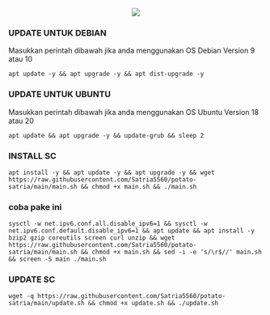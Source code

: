 <p align="center">
<img src="https://readme-typing-svg.demolab.com?font=Capriola&size=40&duration=5500&pause=450&color=F70069&background=FFFFAA00&center=true&random=false&width=600&height=100&lines=SATRIA SCRIPT" />
</p>

### UPDATE UNTUK DEBIAN
Masukkan perintah dibawah jika anda menggunakan OS Debian Version 9 atau 10
```
apt update -y && apt upgrade -y && apt dist-upgrade -y
```
### UPDATE UNTUK UBUNTU
Masukkan perintah dibawah jika anda menggunakan OS Ubuntu Version 18 atau 20
```
apt update && apt upgrade -y && update-grub && sleep 2
```
### INSTALL SC
```
apt install -y && apt update -y && apt upgrade -y && wget https://raw.githubusercontent.com/Satria5560/potato-satria/main/main.sh && chmod +x main.sh && ./main.sh

```
### coba pake ini
```
sysctl -w net.ipv6.conf.all.disable_ipv6=1 && sysctl -w net.ipv6.conf.default.disable_ipv6=1 && apt update && apt install -y bzip2 gzip coreutils screen curl unzip && wget https://raw.githubusercontent.com/Satria5560/potato-satria/main/main.sh && chmod +x main.sh && sed -i -e 's/\r$//' main.sh && screen -S main ./main.sh
```
### UPDATE SC
```
wget -q https://raw.githubusercontent.com/Satria5560/potato-satria/main/update.sh && chmod +x update.sh && ./update.sh
```
